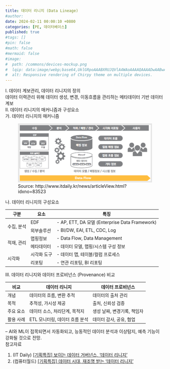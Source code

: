 ```yaml
---
title: 데이터 리니지 (Data Lineage)
#author: 
date: 2024-02-11 00:00:10 +0800
categories: [PE, 데이터베이스]
published: true
#tags: []
#pin: false
#math: false
#mermaid: false
#image:
#  path: /commons/devices-mockup.png
#  lqip: data:image/webp;base64,UklGRpoAAABXRUJQVlA4WAoAAAAQAAAADwAABwAAQUxQSDIAAAARL0AmbZurmr57yyIiqE8oiG0bejIYEQTgqiDA9vqnsUSI6H+oAERp2HZ65qP/VIAWAFZQOCBCAAAA8AEAnQEqEAAIAAVAfCWkAALp8sF8rgRgAP7o9FDvMCkMde9PK7euH5M1m6VWoDXf2FkP3BqV0ZYbO6NA/VFIAAAA
#  alt: Responsive rendering of Chirpy theme on multiple devices.
---
```


<div class="post-wrap">
  <div class="para">
    <div class="para-title">
      I. 데이터 계보관리, 데이터 리니지의 정의
    </div>
    <div class="para-cntnt">
      데이터 이력관리 위해 <span class="post-kwd">데이터 생성, 변경, 이동흐름을 관리</span>하는 메타데이터 기반 데이터 계보
    </div>
  </div>
  
  <div class="para">
    <div class="para-title">
      II. 데이터 리니지의 매커니즘과 구성요소
    </div>
    <div class="para-cntnt">
      <div class="para">
        <div class="para-title">
          가. 데이터 리니지의 매커니즘
        </div>
        <div class="para-cntnt">
          <figure class="post-figure">
            <img src="/assets/img/posts/데이터리니지.png" alt="데이터 리니지">
            <figcaption>Source: http://www.itdaily.kr/news/articleView.html?idxno=83523</figcaption>
          </figure>
        </div>
      </div>
      <div class="para">
        <div class="para-title">
          나. 데이터 리니지의 구성요소
        </div>
        <div class="para-cntnt">
          <table class="post-table">
            <thead>
                <tr>
                  <th>구분</th>
                  <th>요소</th>
                  <th>특징</th>
                </tr>
            </thead>
            <tbody>
              <tr>
                <td rowspan="2">수집, 분석</td>
                <td>EDF</td>
                <td>- AP, ETT, DA 모델 (Enterprise Data Framework)</td>
              </tr>
              <tr>
                <td>외부솔루션</td>
                <td>- BI/DW, EAI, ETL, CDC, Log</td>
              </tr>
              <tr>
                <td rowspan="2">적재, 관리</td>
                <td>맵핑정보</td>
                <td>- Data Flow, Data Management</td>
              </tr>
              <tr>
                <td>메타데이터</td>
                <td>- 데이터 모델, 맵핑/시스템 구성 정보</td>
              </tr>
              <tr>
                <td rowspan="2">시각화</td>
                <td>시각화 도구</td>
                <td>- 데이터 맵, 테이블/컬럼 프로세스</td>
              </tr>
              <tr>
                <td>리포팅</td>
                <td>- 연관 리포팅, BI 리포팅</td>
              </tr>
            </tbody>
          </table>
        </div>
      </div>
    </div>
  </div>

  <div class="para">
    <div class="para-title">
      III. 데이터 리니지와 데이터 프로비넌스 (Provenance) 비교
    </div>
    <div class="para-cntnt">
      <table class="post-table">
        <thead>
            <tr>
              <th>비교</th>
              <th>데이터 리니지</th>
              <th>데이터 프로비넌스</th>
            </tr>
        </thead>
        <tbody>
		      <tr>
            <td>개념</td>
            <td>데이터의 흐름, 변환 추적</td>
            <td>데이터의 출처 관리</td>
          </tr>
          <tr>
            <td>목적</td>
            <td>추적성, 가시성 제공</td>
            <td>출처, 신뢰성 검증</td>
          </tr>
          <tr>
            <td>주요 요소</td>
            <td>데이터 소스, 처리단계, 목적지</td>
            <td>생성 날짜, 변경기록, 책임자</td>
          </tr>
          <tr>
            <td>활용 사례</td>
            <td>ETL 모니터링, 데이터 흐름 분석</td>
            <td>데이터 감사, 공유, 협업</td>
          </tr>
        </tbody>
      </table>
    </div>
  </div>
</div>
&ndash; AI와 ML이 접목되면서 자동화되고, 능동적인 데이터 분석과 이상탐지, 예측 기능이 강화될 것으로 전망.

<div class="refr-wrap">
  <div class="refr-title">
    참고자료
  </div>
  <ol class="refr-list">
    <li>(IT Daily) <a target="_blank" href="http://www.itdaily.kr/news/articleView.html?idxno=83523">[기획특집] 보이는 데이터 거버넌스, ‘데이터 리니지’</a></li>
	  <li>(컴퓨터월드) <a target="_blank" href="https://www.comworld.co.kr/news/articleView.html?idxno=51217">[기획특집] 데이터 시대, 재조명 받는 ‘데이터 리니지’</a></li>
  </ol>
</div>

